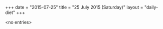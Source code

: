 +++
date = "2015-07-25"
title = "25 July 2015 (Saturday)"
layout = "daily-diet"
+++

<p>&lt;no entries&gt;</p>